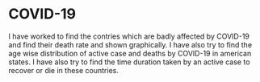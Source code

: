 # COVID-19
I have worked to find the contries which are badly affected by COVID-19 and find their death rate and shown graphically.
I have also try to find the age wise distribution of active case and deaths by COVID-19 in american states.
I have also try to find the time duration taken by an active case to recover or die in these countries.
